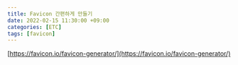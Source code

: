 ```yaml
---
title: Favicon 간편하게 만들기
date: 2022-02-15 11:30:00 +09:00
categories: [ETC]
tags: [favicon]
---
```


[https://favicon.io/favicon-generator/](https://favicon.io/favicon-generator/)



